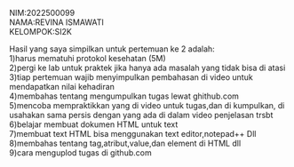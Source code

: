 NIM:2022500099<br>
NAMA:REVINA ISMAWATI<br>
KELOMPOK:SI2K<br>

Hasil yang saya simpilkan untuk pertemuan ke 2 adalah:<br>
1)harus mematuhi protokol kesehatan (5M)<br>
2)pergi ke lab untuk praktek jika hanya ada masalah yang tidak bisa di atasi<br>
3)tiap pertemuan wajib menyimpulkan pembahasan di video untuk mendapatkan nilai kehadiran<br>
4)membahas tentang mengumpulkan tugas lewat ghithub.com<br>
5)mencoba mempraktikkan yang di video untuk tugas,dan di kumpulkan, di usahakan sama persis dengan yang ada di dalam video penjelasan trsbt<br>
6)belajar membuat dokumen HTML untuk text<br>
7)membuat text HTML bisa menggunakan text editor,notepad++ Dll<br>
8)membahas tentang tag,atribut,value,dan element di HTML dll<br>
9)cara menguplod tugas di github.com<br>
